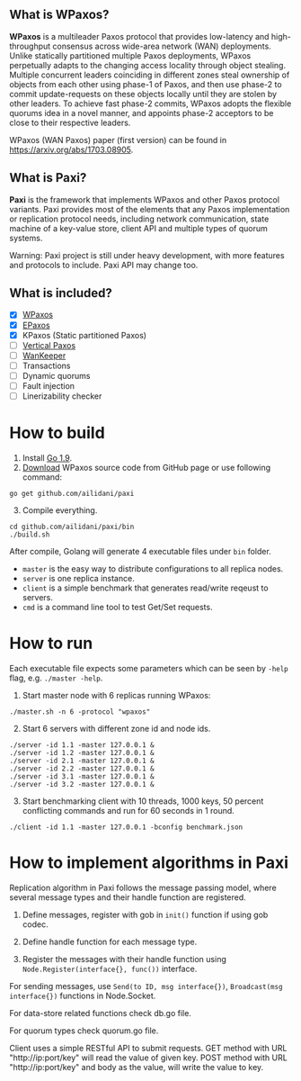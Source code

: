
## What is WPaxos?

**WPaxos** is a multileader Paxos protocol that provides low-latency and high-throughput consensus across wide-area network (WAN) deployments. Unlike statically partitioned multiple Paxos deployments, WPaxos perpetually adapts to the changing access locality through object stealing. Multiple concurrent leaders coinciding in different zones steal ownership of objects from each other using phase-1 of Paxos, and then use phase-2 to commit update-requests on these objects locally until they are stolen by other leaders. To achieve fast phase-2 commits, WPaxos adopts the flexible quorums idea in a novel manner, and appoints phase-2 acceptors to be close to their respective leaders.

WPaxos (WAN Paxos) paper (first version) can be found in https://arxiv.org/abs/1703.08905.


## What is Paxi?

**Paxi** is the framework that implements WPaxos and other Paxos protocol variants. Paxi provides most of the elements that any Paxos implementation or replication protocol needs, including network communication, state machine of a key-value store, client API and multiple types of quorum systems.

Warning: Paxi project is still under heavy development, with more features and protocols to include. Paxi API may change too.


## What is included?

- [x] [WPaxos](https://arxiv.org/abs/1703.08905)
- [x] [EPaxos](https://dl.acm.org/citation.cfm?id=2517350)
- [x] KPaxos (Static partitioned Paxos)
- [ ] [Vertical Paxos](https://www.microsoft.com/en-us/research/wp-content/uploads/2009/08/Vertical-Paxos-and-Primary-Backup-Replication-.pdf)
- [ ] [WanKeeper](http://ieeexplore.ieee.org/abstract/document/7980095/)
- [ ] Transactions
- [ ] Dynamic quorums
- [ ] Fault injection
- [ ] Linerizability checker

# How to build

1. Install [Go 1.9](https://golang.org/dl/).
2. [Download](https://github.com/wpaxos/paxi/archive/master.zip) WPaxos source code from GitHub page or use following command:
```
go get github.com/ailidani/paxi
```

3. Compile everything.
```
cd github.com/ailidani/paxi/bin
./build.sh
```

After compile, Golang will generate 4 executable files under `bin` folder.
* `master` is the easy way to distribute configurations to all replica nodes.
* `server` is one replica instance.
* `client` is a simple benchmark that generates read/write reqeust to servers.
* `cmd` is a command line tool to test Get/Set requests.


# How to run

Each executable file expects some parameters which can be seen by `-help` flag, e.g. `./master -help`.

1. Start master node with 6 replicas running WPaxos:
```
./master.sh -n 6 -protocol "wpaxos"
```

2. Start 6 servers with different zone id and node ids.
```
./server -id 1.1 -master 127.0.0.1 &
./server -id 1.2 -master 127.0.0.1 &
./server -id 2.1 -master 127.0.0.1 &
./server -id 2.2 -master 127.0.0.1 &
./server -id 3.1 -master 127.0.0.1 &
./server -id 3.2 -master 127.0.0.1 &
```

3. Start benchmarking client with 10 threads, 1000 keys, 50 percent conflicting commands and run for 60 seconds in 1 round.
```
./client -id 1.1 -master 127.0.0.1 -bconfig benchmark.json
```

# How to implement algorithms in Paxi

Replication algorithm in Paxi follows the message passing model, where several message types and their handle function are registered.

1. Define messages, register with gob in `init()` function if using gob codec.

2. Define handle function for each message type.

3. Register the messages with their handle function using `Node.Register(interface{}, func())` interface.

For sending messages, use `Send(to ID, msg interface{})`, `Broadcast(msg interface{})` functions in Node.Socket.

For data-store related functions check db.go file.

For quorum types check quorum.go file.

Client uses a simple RESTful API to submit requests. GET method with URL "http://ip:port/key" will read the value of given key. POST method with URL "http://ip:port/key" and body as the value, will write the value to key.
